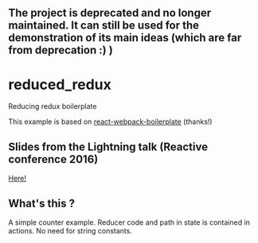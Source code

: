 ## The project is deprecated and no longer maintained. It can still be used for the demonstration of its main ideas (which are far from deprecation :) )

# reduced_redux
Reducing redux boilerplate

This example is based on [react-webpack-boilerplate](https://github.com/srn/react-webpack-boilerplate) (thanks!)

## Slides from the Lightning talk (Reactive conference 2016)

[Here!](https://docs.google.com/presentation/d/1lV1C38Jf1G0jy5AZmtM3bD0XNzld1ZR_M1b81zttrxY/edit?usp=sharing)

## What's this ?

A simple counter example. Reducer code and path in state is contained in actions. No need for string constants.
